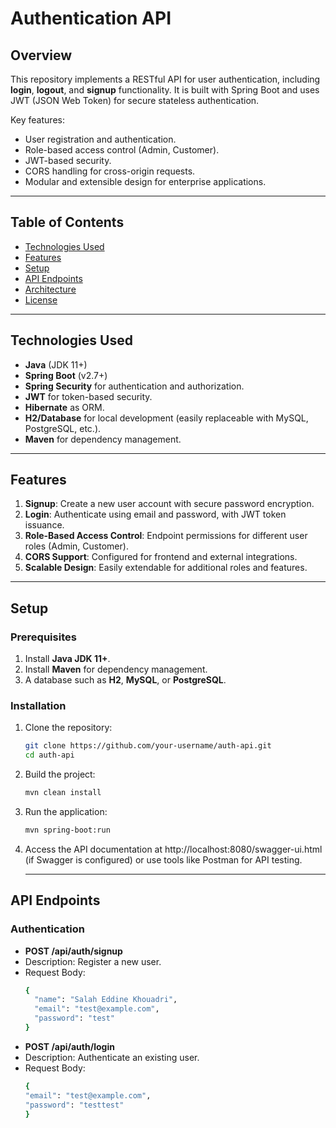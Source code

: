 # Authentication API

## Overview

This repository implements a RESTful API for user authentication, including **login**, **logout**, and **signup** functionality. It is built with Spring Boot and uses JWT (JSON Web Token) for secure stateless authentication. 

Key features:
- User registration and authentication.
- Role-based access control (Admin, Customer).
- JWT-based security.
- CORS handling for cross-origin requests.
- Modular and extensible design for enterprise applications.

---

## Table of Contents
- [Technologies Used](#technologies-used)
- [Features](#features)
- [Setup](#setup)
- [API Endpoints](#api-endpoints)
- [Architecture](#architecture)
- [License](#license)

---

## Technologies Used

- **Java** (JDK 11+)
- **Spring Boot** (v2.7+)
- **Spring Security** for authentication and authorization.
- **JWT** for token-based security.
- **Hibernate** as ORM.
- **H2/Database** for local development (easily replaceable with MySQL, PostgreSQL, etc.).
- **Maven** for dependency management.

---

## Features

1. **Signup**: Create a new user account with secure password encryption.
2. **Login**: Authenticate using email and password, with JWT token issuance.
3. **Role-Based Access Control**: Endpoint permissions for different user roles (Admin, Customer).
4. **CORS Support**: Configured for frontend and external integrations.
5. **Scalable Design**: Easily extendable for additional roles and features.

---

## Setup

### Prerequisites

1. Install **Java JDK 11+**.
2. Install **Maven** for dependency management.
3. A database such as **H2**, **MySQL**, or **PostgreSQL**.

### Installation

1. Clone the repository:
   ```bash
   git clone https://github.com/your-username/auth-api.git
   cd auth-api
2. Build the project:
   ```bash
   mvn clean install
3. Run the application:
   ```bash
   mvn spring-boot:run
4. Access the API documentation at http://localhost:8080/swagger-ui.html (if Swagger is configured) or use tools like Postman for API testing.

   ---

## API Endpoints
### Authentication
- **POST /api/auth/signup**
- Description: Register a new user.
- Request Body:
   ```bash
   {
     "name": "Salah Eddine Khouadri",
     "email": "test@example.com",
     "password": "test"
   }
- **POST /api/auth/login**
- Description: Authenticate an existing user.
- Request Body:
   ```bash
   {
  "email": "test@example.com",
  "password": "testtest"
   }


